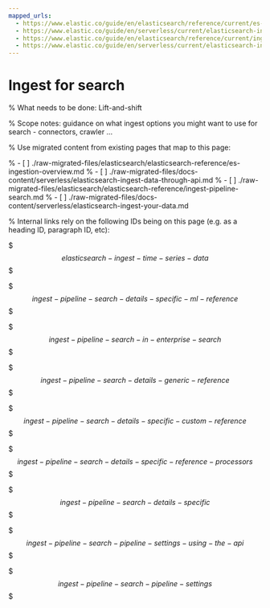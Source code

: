 ```yaml
---
mapped_urls:
  - https://www.elastic.co/guide/en/elasticsearch/reference/current/es-ingestion-overview.html#es-ingestion-overview-general-content
  - https://www.elastic.co/guide/en/serverless/current/elasticsearch-ingest-data-through-api.html
  - https://www.elastic.co/guide/en/elasticsearch/reference/current/ingest-pipeline-search.html
  - https://www.elastic.co/guide/en/serverless/current/elasticsearch-ingest-your-data.html
---
```


# Ingest for search

% What needs to be done: Lift-and-shift

% Scope notes: guidance on what ingest options you might want to use for search - connectors, crawler ...

% Use migrated content from existing pages that map to this page:

% - [ ] ./raw-migrated-files/elasticsearch/elasticsearch-reference/es-ingestion-overview.md
% - [ ] ./raw-migrated-files/docs-content/serverless/elasticsearch-ingest-data-through-api.md
% - [ ] ./raw-migrated-files/elasticsearch/elasticsearch-reference/ingest-pipeline-search.md
% - [ ] ./raw-migrated-files/docs-content/serverless/elasticsearch-ingest-your-data.md

% Internal links rely on the following IDs being on this page (e.g. as a heading ID, paragraph ID, etc):

$$$elasticsearch-ingest-time-series-data$$$

$$$ingest-pipeline-search-details-specific-ml-reference$$$

$$$ingest-pipeline-search-in-enterprise-search$$$

$$$ingest-pipeline-search-details-generic-reference$$$

$$$ingest-pipeline-search-details-specific-custom-reference$$$

$$$ingest-pipeline-search-details-specific-reference-processors$$$

$$$ingest-pipeline-search-details-specific$$$

$$$ingest-pipeline-search-pipeline-settings-using-the-api$$$

$$$ingest-pipeline-search-pipeline-settings$$$